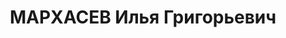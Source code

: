 ---
title: МАРХАСЕВ Илья Григорьевич
description: 'Род. в 1894, еврей, обр.: высшее. Проживал: Челябинск. Инженер, главный
  конструктор, Челябинский тракторный завод. До 1934 работал сначала на Харьковском
  паровозостроительном, затем на ХТЗ. В начале 30-х гг. в течение 10 мес. был в США
  с группой ведущих специалистов ХТЗ.

  Арестован 11.1937. Обв.: шпионаж'
---